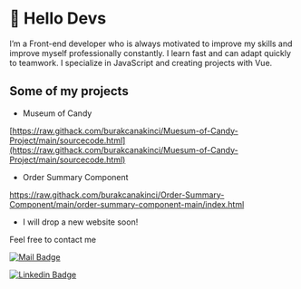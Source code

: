 # 🚀 Hello Devs

I’m a Front-end developer who is always motivated to improve my skills and improve myself professionally constantly. I learn fast and can adapt quickly to teamwork. I specialize in JavaScript and creating projects with Vue.

## Some of my projects

- Museum of Candy

[https://raw.githack.com/burakcanakinci/Muesum-of-Candy-Project/main/sourcecode.html](https://raw.githack.com/burakcanakinci/Muesum-of-Candy-Project/main/sourcecode.html)

- Order Summary Component

https://raw.githack.com/burakcanakinci/Order-Summary-Component/main/order-summary-component-main/index.html

- I will drop a new website soon!

Feel free to contact me

[![Mail Badge](https://img.shields.io/badge/email-c14438?style=for-the-badge&logo=Gmail&logoColor=white&link=mailto:burakakinci.bca@gmail.com)](mailto:burakakinci.bca@gmail.com)

[![Linkedin Badge](https://img.shields.io/badge/linkedin-%230077B5.svg?&style=for-the-badge&logo=linkedin&logoColor=white)](https://www.linkedin.com/in/burakcanakinci/)
